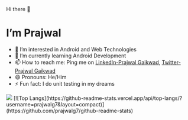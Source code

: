 Hi there 👋

# I’m Prajwal

- 👀 I’m interested in Android and Web Technologies
- 🌱 I’m currently learning Android Development
- 📫 How to reach me: Ping me on [LinkedIn-Prajwal Gaikwad](https://www.linkedin.com/in/prajwal-gaikwad-a522791a1/), [Twitter-Prajwal Gaikwad](https://twitter.com/iprajwalG)
- 😄 Pronouns: He/Him
- ⚡ Fun fact: I do unit testing in my dreams

<img src="https://github-readme-stats.vercel.app/api?username=prajwalg7&&show_icons=true&title_color=ffffff&icon_color=bb2acf&text_color=daf7dc&bg_color=151515">
[![Top Langs](https://github-readme-stats.vercel.app/api/top-langs/?username=prajwalg7&layout=compact)](https://github.com/prajwalg7/github-readme-stats)


<!---
PrajwalG7/PrajwalG7 is a ✨ special ✨ repository because its `README.md` (this file) appears on your GitHub profile.
You can click the Preview link to take a look at your changes.
--->
